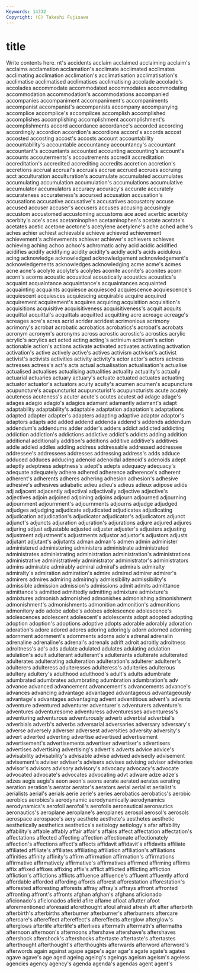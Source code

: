 ```yaml
---
Keywords: 14332 
Copyright: (C) Takeshi Fujisawa
---
```


# title

Write contents here.
nt's accidents acclaim acclaimed
acclaiming acclaim's acclaims acclamation acclamation's acclimate acclimated acclimates acclimating acclimation
acclimation's acclimatisation acclimatisation's acclimatise acclimatised acclimatises acclimatising accolade accolade's accolades
accommodate accommodated accommodates accommodating accommodation accommodation's accommodations accompanied accompanies accompaniment
accompaniment's accompaniments accompanist accompanist's accompanists accompany accompanying accomplice accomplice's accomplices
accomplish accomplished accomplishes accomplishing accomplishment accomplishment's accomplishments accord accordance accordance's
accorded according accordingly accordion accordion's accordions accord's accords accost accosted
accosting accost's accosts account accountability accountability's accountable accountancy accountancy's accountant
accountant's accountants accounted accounting accounting's account's accounts accouterments's accoutrements accredit
accreditation accreditation's accredited accrediting accredits accretion accretion's accretions accrual accrual's
accruals accrue accrued accrues accruing acct acculturation acculturation's accumulate accumulated
accumulates accumulating accumulation accumulation's accumulations accumulative accumulator accumulators accuracy accuracy's
accurate accurately accurateness accurateness's accursed accusation accusation's accusations accusative accusative's
accusatives accusatory accuse accused accuser accuser's accusers accuses accusing accusingly
accustom accustomed accustoming accustoms ace aced acerbic acerbity acerbity's ace's
aces acetaminophen acetaminophen's acetate acetate's acetates acetic acetone acetone's acetylene
acetylene's ache ached ache's aches achier achiest achievable achieve achieved
achievement achievement's achievements achiever achiever's achievers achieves achieving aching achoo
achoo's achromatic achy acid acidic acidified acidifies acidify acidifying acidity
acidity's acidly acid's acids acidulous acing acknowledge acknowledged acknowledgement acknowledgement's
acknowledgements acknowledges acknowledging acme acme's acmes acne acne's acolyte acolyte's
acolytes aconite aconite's aconites acorn acorn's acorns acoustic acoustical acoustically
acoustics acoustics's acquaint acquaintance acquaintance's acquaintances acquainted acquainting acquaints acquiesce
acquiesced acquiescence acquiescence's acquiescent acquiesces acquiescing acquirable acquire acquired acquirement
acquirement's acquires acquiring acquisition acquisition's acquisitions acquisitive acquisitiveness acquisitiveness's acquit
acquits acquittal acquittal's acquittals acquitted acquitting acre acreage acreage's acreages
acre's acres acrid acrider acridest acrimonious acrimony acrimony's acrobat acrobatic
acrobatics acrobatics's acrobat's acrobats acronym acronym's acronyms across acrostic acrostic's
acrostics acrylic acrylic's acrylics act acted acting acting's actinium actinium's
action actionable action's actions activate activated activates activating activation activation's
active actively active's actives activism activism's activist activist's activists activities
activity activity's actor actor's actors actress actresses actress's act's acts
actual actualisation actualisation's actualise actualised actualises actualising actualities actuality actuality's
actually actuarial actuaries actuary actuary's actuate actuated actuates actuating actuator
actuator's actuators acuity acuity's acumen acumen's acupuncture acupuncture's acupuncturist acupuncturist's
acupuncturists acute acutely acuteness acuteness's acuter acute's acutes acutest ad
adage adage's adages adagio adagio's adagios adamant adamantly adamant's adapt
adaptability adaptability's adaptable adaptation adaptation's adaptations adapted adapter adapter's adapters
adapting adaptive adaptor adaptor's adaptors adapts add added addend addenda
addend's addends addendum addendum's addendums adder adder's adders addict addicted
addicting addiction addiction's addictions addictive addict's addicts adding addition additional
additionally addition's additions additive additive's additives addle addled addles addling
address addressable addressed addressee addressee's addressees addresses addressing address's adds
adduce adduced adduces adducing adenoid adenoidal adenoid's adenoids adept adeptly
adeptness adeptness's adept's adepts adequacy adequacy's adequate adequately adhere adhered
adherence adherence's adherent adherent's adherents adheres adhering adhesion adhesion's adhesive
adhesive's adhesives adiabatic adieu adieu's adieus adieux adipose adiós adj
adjacent adjacently adjectival adjectivally adjective adjective's adjectives adjoin adjoined adjoining
adjoins adjourn adjourned adjourning adjournment adjournment's adjournments adjourns adjudge adjudged
adjudges adjudging adjudicate adjudicated adjudicates adjudicating adjudication adjudication's adjudicator adjudicator's
adjudicators adjunct adjunct's adjuncts adjuration adjuration's adjurations adjure adjured adjures
adjuring adjust adjustable adjusted adjuster adjuster's adjusters adjusting adjustment adjustment's
adjustments adjustor adjustor's adjustors adjusts adjutant adjutant's adjutants adman adman's
admen admin administer administered administering administers administrate administrated administrates administrating
administration administration's administrations administrative administratively administrator administrator's administrators admins admirable
admirably admiral admiral's admirals admiralty admiralty's admiration admiration's admire admired
admirer admirer's admirers admires admiring admiringly admissibility admissibility's admissible admission
admission's admissions admit admits admittance admittance's admitted admittedly admitting admixture
admixture's admixtures admonish admonished admonishes admonishing admonishment admonishment's admonishments admonition
admonition's admonitions admonitory ado adobe adobe's adobes adolescence adolescence's adolescences
adolescent adolescent's adolescents adopt adopted adopting adoption adoption's adoptions adoptive
adopts adorable adorably adoration adoration's adore adored adores adoring adoringly
adorn adorned adorning adornment adornment's adornments adorns ado's adrenal adrenalin
adrenaline adrenaline's adrenal's adrenals adrift adroit adroitly adroitness adroitness's ad's
ads adulate adulated adulates adulating adulation adulation's adult adulterant adulterant's
adulterants adulterate adulterated adulterates adulterating adulteration adulteration's adulterer adulterer's adulterers
adulteress adulteresses adulteress's adulteries adulterous adultery adultery's adulthood adulthood's adult's
adults adumbrate adumbrated adumbrates adumbrating adumbration adumbration's adv advance advanced
advancement advancement's advancements advance's advances advancing advantage advantaged advantageous advantageously
advantage's advantages advantaging advent adventitious advent's advents adventure adventured adventurer
adventurer's adventurers adventure's adventures adventuresome adventuress adventuresses adventuress's adventuring adventurous
adventurously adverb adverbial adverbial's adverbials adverb's adverbs adversarial adversaries adversary
adversary's adverse adversely adverser adversest adversities adversity adversity's advert adverted
adverting advertise advertised advertisement advertisement's advertisements advertiser advertiser's advertisers advertises
advertising advertising's advert's adverts advice advice's advisability advisability's advisable advise
advised advisedly advisement advisement's adviser adviser's advisers advises advising advisor
advisories advisor's advisors advisory advisory's advocacy advocacy's advocate advocated advocate's
advocates advocating advt adware adze adze's adzes aegis aegis's aeon
aeon's aeons aerate aerated aerates aerating aeration aeration's aerator aerator's
aerators aerial aerialist aerialist's aerialists aerial's aerials aerie aerie's aeries
aerobatics aerobatics's aerobic aerobics aerobics's aerodynamic aerodynamically aerodynamics aerodynamics's aerofoil
aerofoil's aerofoils aeronautical aeronautics aeronautics's aeroplane aeroplane's aeroplanes aerosol aerosol's
aerosols aerospace aerospace's aery aesthete aesthete's aesthetes aesthetic aesthetically aesthetics
aesthetics's aetiology aetiology's afar affability affability's affable affably affair affair's
affairs affect affectation affectation's affectations affected affecting affection affectionate affectionately
affection's affections affect's affects affidavit affidavit's affidavits affiliate affiliated affiliate's
affiliates affiliating affiliation affiliation's affiliations affinities affinity affinity's affirm affirmation
affirmation's affirmations affirmative affirmatively affirmative's affirmatives affirmed affirming affirms affix
affixed affixes affixing affix's afflict afflicted afflicting affliction affliction's afflictions
afflicts affluence affluence's affluent affluently afford affordable afforded affording affords
afforest afforestation afforestation's afforested afforesting afforests affray affray's affrays affront
affronted affronting affront's affronts afghan afghan's afghans aficionado aficionado's aficionados
afield afire aflame afloat aflutter afoot aforementioned aforesaid aforethought afoul
afraid afresh aft after afterbirth afterbirth's afterbirths afterburner afterburner's afterburners
aftercare aftercare's aftereffect aftereffect's aftereffects afterglow afterglow's afterglows afterlife afterlife's
afterlives aftermath aftermath's aftermaths afternoon afternoon's afternoons aftershave aftershave's aftershaves
aftershock aftershock's aftershocks aftertaste aftertaste's aftertastes afterthought afterthought's afterthoughts afterwards
afterword afterword's afterwords again against agape agape's agar agar's agate
agate's agates agave agave's age aged ageing ageing's ageings ageism
ageism's ageless agencies agency agency's agenda agenda's agendas agent agent's
